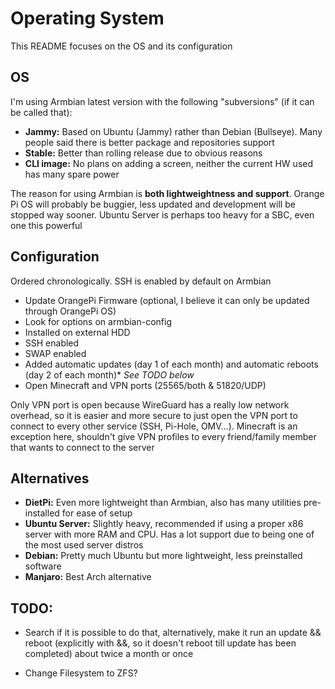 # Operating System
This README focuses on the OS and its configuration

## OS
I'm using Armbian latest version with the following "subversions" (if it can be called that):
- **Jammy:** Based on Ubuntu (Jammy) rather than Debian (Bullseye). Many people said there is better package and repositories support
- **Stable:** Better than rolling release due to obvious reasons
- **CLI image:** No plans on adding a screen, neither the current HW used has many spare power

The reason for using Armbian is **both lightweightness and support**. Orange Pi OS will probably be buggier, less updated and development will be stopped way sooner. Ubuntu Server is perhaps too heavy for a SBC, even one this powerful

## Configuration
Ordered chronologically. SSH is enabled by default on Armbian
- Update OrangePi Firmware (optional, I believe it can only be updated through OrangePi OS)
- Look for options on armbian-config
- Installed on external HDD
- SSH enabled
- SWAP enabled
- Added automatic updates (day 1 of each month) and automatic reboots (day 2 of each month)* _See TODO below_
- Open Minecraft and VPN ports (25565/both & 51820/UDP)

Only VPN port is open because WireGuard has a really low network overhead, so it is easier and more secure to just open the VPN port to connect to every other service (SSH, Pi-Hole, OMV...). Minecraft is an exception here, shouldn't give VPN profiles to every friend/family member that wants to connect to the server

## Alternatives
- **DietPi:** Even more lightweight than Armbian, also has many utilities pre-installed for ease of setup
- **Ubuntu Server:** Slightly heavy, recommended if using a proper x86 server with more RAM and CPU. Has a lot support due to being one of the most used server distros
- **Debian:** Pretty much Ubuntu but more lightweight, less preinstalled software
- **Manjaro:** Best Arch alternative

## TODO:
* Search if it is possible to do that, alternatively, make it run an update && reboot (explicitly with &&, so it doesn't reboot till update has been completed) about twice a month or once
- Change Filesystem to ZFS?
